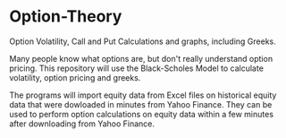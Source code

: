 # Option-Theory
Option Volatility, Call and Put Calculations and graphs, including Greeks.

Many people know what options are, but don't really understand option pricing. This repository 
will use the Black-Scholes Model to calculate volatility, option pricing and greeks. 

The programs will import equity data from Excel files on historical equity data that were
dowloaded in minutes from Yahoo Finance.  They can be used to perform option calculations on
equity data within a few minutes after downloading from Yahoo Finance.

